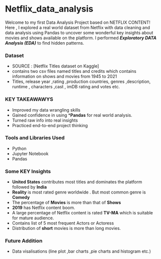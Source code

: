 # Netflix_data_analysis

Welcome to my first Data Analysis Project based on NETFLIX CONTENT!
Here , I explored a real world dataset from Netflix with data cleaning and data analysis using Pandas to uncover some wonderful key insights about movies and shows available on the platform. I  performed ***Exploratory DATA Analysis (EDA)*** to
find hidden patterns.

### Dataset
* SOURCE : [Netflix Titles dataset on Kaggle]
* contains two csv files named titles and credits which contains information on shows and movies from 1945 to 2021
* Titles, release year ,rating ,production countries, genres ,description, runtime , characters ,cast , imDB rating and votes etc.

### KEY TAKEAWAWYS
- Improved my data wrangling skills
- Gained confidence in using ***Pandas** for real world analysis.
- Turned raw info into real insights
- Practiced end-to-end project thinking

### Tools and Libraries Used
- Python
- Jupyter Notebook
- Pandas

### Some KEY Insights
- **United States** contributes most titles and dominates the platform followed by **India**
- **Reality** is most rated genre worldwide . But most common genre is **Comedy**
- The percentage of **Movies** is more than that of **Shows**
- **2019** has Netflix content boom.
- A large percentage of Netflix content is rated **TV-MA** which is suitable for mature audience.
- Contains list of 5 most frequent Actors or Actoress
- Distribution of **short** movies is more than long movies.

### Future Addition
  * Data visalisations (line plot ,bar charts ,pie charts and histogram etc.)
